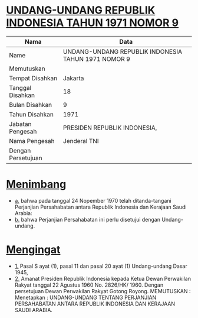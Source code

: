 # [UNDANG-UNDANG REPUBLIK INDONESIA TAHUN 1971 NOMOR 9](http://example.org/legal/document/uu/1971/9)

| Nama | Data |
| ------ | ----- |
|Name|UNDANG-UNDANG REPUBLIK INDONESIA TAHUN 1971 NOMOR 9|
|Memutuskan||
|Tempat Disahkan|Jakarta|
|Tanggal Disahkan|18|
|Bulan Disahkan|9|
|Tahun Disahkan|1971|
|Jabatan Pengesah|PRESIDEN REPUBLIK INDONESIA,|
|Nama Pengesah|Jenderal TNI|
|Dengan Persetujuan||
# [Menimbang](http://example.org/legal/document/uu/1971/9/menimbang)

* [a.](http://example.org/legal/document/uu/1971/9/menimbang/point/a) bahwa pada tanggal 24 Nopember 1970 telah ditanda-tangani Perjanjian Persahabatan antara Republik Indonesia dan Kerajaan Saudi Arabia:
* [b.](http://example.org/legal/document/uu/1971/9/menimbang/point/b) bahwa Perjanjian Persahabatan ini perlu disetujui dengan Undang-undang.
# [Mengingat](http://example.org/legal/document/uu/1971/9/mengingat)

* [1.](http://example.org/legal/document/uu/1971/9/mengingat/point/0001) Pasal S ayat (1), pasal 11 dan pasal 20 ayat (1) Undang-undang Dasar 1945,
* [2.](http://example.org/legal/document/uu/1971/9/mengingat/point/0002) Amanat Presiden Republik Indonesia kepada Ketua Dewan Perwakilan Rakyat tanggal 22 Agustus 1960 No. 2826/HK/ 1960. Dengan persetujuan Dewan Perwakilan Rakyat Gotong Royong. MEMUTUSKAN : Menetapkan : UNDANG-UNDANG TENTANG PERJANJIAN PERSAHABATAN ANTARA REPUBLIK INDONESIA DAN KERAJAAN SAUDI ARABIA.